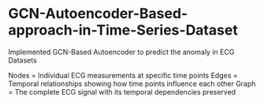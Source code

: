 # GCN-Autoencoder-Based-approach-in-Time-Series-Dataset
Implemented GCN-Based Autoencoder to predict the anomaly in ECG Datasets

Nodes = Individual ECG measurements at specific time points
Edges = Temporal relationships showing how time points influence each other
Graph = The complete ECG signal with its temporal dependencies preserved
